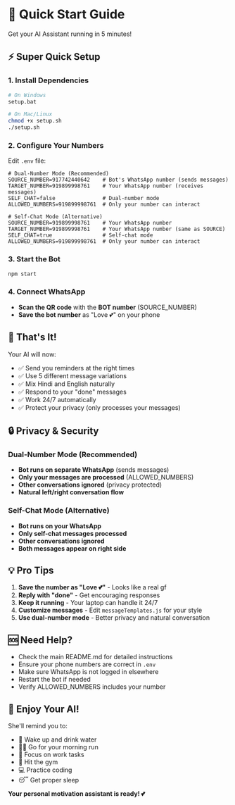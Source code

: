 # 🚀 Quick Start Guide

Get your AI Assistant running in 5 minutes!

## ⚡ Super Quick Setup

### 1. Install Dependencies
```bash
# On Windows
setup.bat

# On Mac/Linux
chmod +x setup.sh
./setup.sh
```

### 2. Configure Your Numbers
Edit `.env` file:
```env
# Dual-Number Mode (Recommended)
SOURCE_NUMBER=917742440642    # Bot's WhatsApp number (sends messages)
TARGET_NUMBER=919899998761    # Your WhatsApp number (receives messages)
SELF_CHAT=false               # Dual-number mode
ALLOWED_NUMBERS=919899998761  # Only your number can interact

# Self-Chat Mode (Alternative)
SOURCE_NUMBER=919899998761    # Your WhatsApp number
TARGET_NUMBER=919899998761    # Your WhatsApp number (same as SOURCE)
SELF_CHAT=true                # Self-chat mode
ALLOWED_NUMBERS=919899998761  # Only your number can interact
```

### 3. Start the Bot
```bash
npm start
```

### 4. Connect WhatsApp
- **Scan the QR code** with the **BOT number** (SOURCE_NUMBER)
- **Save the bot number** as "Love 💕" on your phone

## 🎯 That's It!

Your AI will now:
- ✅ Send you reminders at the right times
- ✅ Use 5 different message variations
- ✅ Mix Hindi and English naturally
- ✅ Respond to your "done" messages
- ✅ Work 24/7 automatically
- ✅ Protect your privacy (only processes your messages)

## 🔒 Privacy & Security

### Dual-Number Mode (Recommended)
- **Bot runs on separate WhatsApp** (sends messages)
- **Only your messages are processed** (ALLOWED_NUMBERS)
- **Other conversations ignored** (privacy protected)
- **Natural left/right conversation flow**

### Self-Chat Mode (Alternative)
- **Bot runs on your WhatsApp**
- **Only self-chat messages processed**
- **Other conversations ignored**
- **Both messages appear on right side**

## 💡 Pro Tips

1. **Save the number as "Love 💕"** - Looks like a real gf
2. **Reply with "done"** - Get encouraging responses
3. **Keep it running** - Your laptop can handle it 24/7
4. **Customize messages** - Edit `messageTemplates.js` for your style
5. **Use dual-number mode** - Better privacy and natural conversation

## 🆘 Need Help?

- Check the main README.md for detailed instructions
- Ensure your phone numbers are correct in `.env`
- Make sure WhatsApp is not logged in elsewhere
- Restart the bot if needed
- Verify ALLOWED_NUMBERS includes your number

## 🎉 Enjoy Your AI!

She'll remind you to:
- 🌅 Wake up and drink water
- 🏃‍♂️ Go for your morning run
- 💼 Focus on work tasks
- 💪 Hit the gym
- 💻 Practice coding
- 😴 Get proper sleep

**Your personal motivation assistant is ready! 💕** 